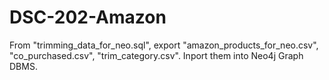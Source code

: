 # DSC-202-Amazon


From "trimming_data_for_neo.sql", export "amazon_products_for_neo.csv", "co_purchased.csv", "trim_category.csv". Inport them into Neo4j Graph DBMS.


